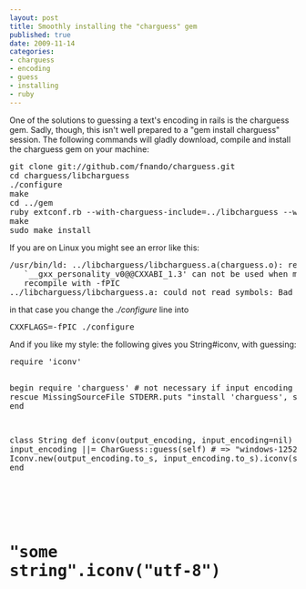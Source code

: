 ```yaml
---
layout: post
title: Smoothly installing the "charguess" gem
published: true
date: 2009-11-14
categories:
- charguess
- encoding
- guess
- installing
- ruby
---
```

<p>One of the solutions to guessing a text's encoding in rails is the charguess gem. Sadly, though,
this isn't well prepared to a "gem install charguess" session. The following commands will
gladly download, compile and install the charguess gem on your machine:</p>

<div class="CodeRay">
  <div class="code"><pre>git clone git://github.com/fnando/charguess.git
cd charguess/libcharguess
./configure
make
cd ../gem
ruby extconf.rb --with-charguess-include=../libcharguess --with-charguess-lib=../libcharguess
make
sudo make install</pre></div>
</div>


<p>If you are on Linux you might see an error like this:</p>

<div class="CodeRay">
  <div class="code"><pre>/usr/bin/ld: ../libcharguess/libcharguess.a(charguess.o): relocation R_X86_64_32 against
   `__gxx_personality_v0@@CXXABI_1.3' can not be used when making a shared object; 
   recompile with -fPIC
../libcharguess/libcharguess.a: could not read symbols: Bad value</pre></div>
</div>


<p>in that case you change the <em>./configure</em> line into</p>

<div class="CodeRay">
  <div class="code"><pre>CXXFLAGS=-fPIC ./configure</pre></div>
</div>


<p>And if you like my style: the following gives you String#iconv, with guessing:</p>

<div class="CodeRay">
  <div class="code"><pre>require 'iconv'

begin
  require 'charguess' # not necessary if input encoding is known
rescue MissingSourceFile
  STDERR.puts &quot;install 'charguess', see http://radiospiel.org/0x2a-smooth-charguess-install&quot;
end

class String
  def iconv(output_encoding, input_encoding=nil)
    input_encoding ||= CharGuess::guess(self)                 # =&gt; &quot;windows-1252&quot;
    Iconv.new(output_encoding.to_s, input_encoding.to_s).iconv(self)
  end
end

#
# &quot;some string&quot;.iconv(&quot;utf-8&quot;)</pre></div>
</div>
